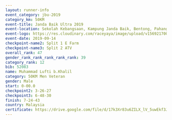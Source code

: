 ```yaml
---
layout: runner-info 
event_category: jbu-2019 
category_km: 50KM 
event-title: Janda Baik Ultra 2019 
event-location: Sekolah Kebangsaan, Kampung Janda Baik, Bentong, Pahang, Malaysia 
event-logo: https://res.cloudinary.com/raceyaya/image/upload/v1569217009/logo/janda-baik_vch1pc.jpg 
event-date: 2019-09-14 
checkpoint-name2: Split 1 E Farm 
checkpoint-name3: Split 2 ATV 
overall_rank: 47
gender_rank_rank_rank_rank_rank: 39
category_rank: 12
bib: 52083
name: Muhammad Lufti b.Khalil
category: 50KM Men Veteran
gender: Male
start: 0-00.0
checkpoint2: 3-26-27
checkpoint3: 6-48-30
finish: 7-24-43
country: Malaysia
certificate: https://drive.google.com/file/d/17k3Xr83u6ZILX_lV_5uwEkf3JJFcW2UO/view?usp=sharing
---
```


